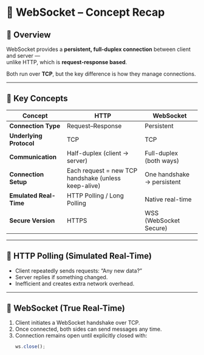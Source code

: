 # 🧠 WebSocket – Concept Recap

## 🔹 Overview
WebSocket provides a **persistent, full-duplex connection** between client and server —  
unlike HTTP, which is **request-response based**.

Both run over **TCP**, but the key difference is how they manage connections.

---

## 🔹 Key Concepts

| Concept | HTTP | WebSocket |
|----------|------|-----------|
| **Connection Type** | Request–Response | Persistent |
| **Underlying Protocol** | TCP | TCP |
| **Communication** | Half-duplex (client → server) | Full-duplex (both ways) |
| **Connection Setup** | Each request = new TCP handshake (unless keep-alive) | One handshake → persistent |
| **Emulated Real-Time** | HTTP Polling / Long Polling | Native real-time |
| **Secure Version** | HTTPS | WSS (WebSocket Secure) |

---

## 🔹 HTTP Polling (Simulated Real-Time)

- Client repeatedly sends requests: “Any new data?”
- Server replies if something changed.
- Inefficient and creates extra network overhead.

---

## 🔹 WebSocket (True Real-Time)

1. Client initiates a WebSocket handshake over TCP.
2. Once connected, both sides can send messages any time.
3. Connection remains open until explicitly closed with:
   ```js
   ws.close();
